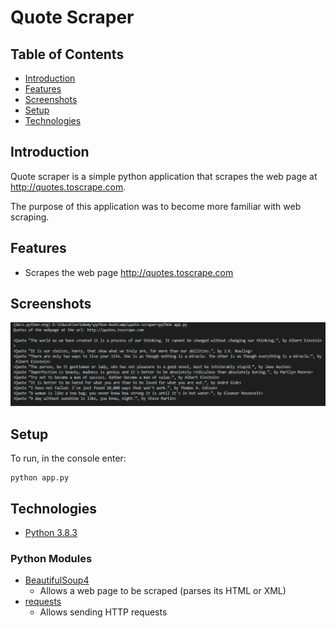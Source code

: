 # Quote Scraper

## Table of Contents
- [Introduction](#introduction)
- [Features](#features)
- [Screenshots](#screenshots)
- [Setup](#setup)
- [Technologies](#technologies)

## Introduction
Quote scraper is a simple python application that scrapes the web page at http://quotes.toscrape.com.

The purpose of this application was to become more familiar with web scraping.

## Features
- Scrapes the web page http://quotes.toscrape.com

## Screenshots
<img src="./screenshots/main.PNG" alt="A screenshot of the application being run in the console. It shows the div tags of class quote of a web page.">

## Setup
To run, in the console enter:
```
python app.py
```

## Technologies
- [Python 3.8.3](https://www.python.org/downloads/release/python-383/)
### Python Modules
- [BeautifulSoup4](https://pypi.org/project/beautifulsoup4/)
    - Allows a web page to be scraped (parses its HTML or XML)
- [requests](https://pypi.org/project/requests/)
    - Allows sending HTTP requests
